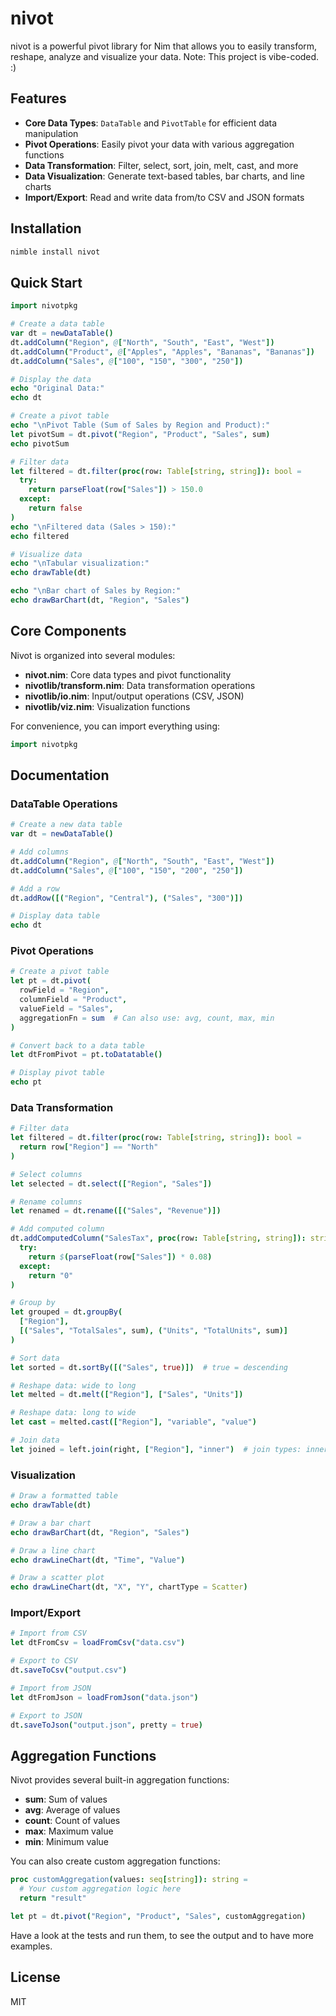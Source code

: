 # nivot

nivot is a powerful pivot library for Nim that allows you to easily transform, reshape, analyze and visualize your data.
Note: This project is vibe-coded. :)

## Features

- **Core Data Types**: `DataTable` and `PivotTable` for efficient data manipulation
- **Pivot Operations**: Easily pivot your data with various aggregation functions
- **Data Transformation**: Filter, select, sort, join, melt, cast, and more
- **Data Visualization**: Generate text-based tables, bar charts, and line charts
- **Import/Export**: Read and write data from/to CSV and JSON formats

## Installation

```bash
nimble install nivot
```

## Quick Start

```nim
import nivotpkg

# Create a data table
var dt = newDataTable()
dt.addColumn("Region", @["North", "South", "East", "West"])
dt.addColumn("Product", @["Apples", "Apples", "Bananas", "Bananas"])
dt.addColumn("Sales", @["100", "150", "300", "250"])

# Display the data
echo "Original Data:"
echo dt

# Create a pivot table
echo "\nPivot Table (Sum of Sales by Region and Product):"
let pivotSum = dt.pivot("Region", "Product", "Sales", sum)
echo pivotSum

# Filter data
let filtered = dt.filter(proc(row: Table[string, string]): bool = 
  try:
    return parseFloat(row["Sales"]) > 150.0
  except:
    return false
)
echo "\nFiltered data (Sales > 150):"
echo filtered

# Visualize data
echo "\nTabular visualization:"
echo drawTable(dt)

echo "\nBar chart of Sales by Region:"
echo drawBarChart(dt, "Region", "Sales")
```

## Core Components

Nivot is organized into several modules:

- **nivot.nim**: Core data types and pivot functionality
- **nivotlib/transform.nim**: Data transformation operations
- **nivotlib/io.nim**: Input/output operations (CSV, JSON)
- **nivotlib/viz.nim**: Visualization functions

For convenience, you can import everything using:

```nim
import nivotpkg
```

## Documentation

### DataTable Operations

```nim
# Create a new data table
var dt = newDataTable()

# Add columns
dt.addColumn("Region", @["North", "South", "East", "West"])
dt.addColumn("Sales", @["100", "150", "200", "250"])

# Add a row
dt.addRow([("Region", "Central"), ("Sales", "300")])

# Display data table
echo dt
```

### Pivot Operations

```nim
# Create a pivot table
let pt = dt.pivot(
  rowField = "Region",
  columnField = "Product", 
  valueField = "Sales",
  aggregationFn = sum  # Can also use: avg, count, max, min
)

# Convert back to a data table
let dtFromPivot = pt.toDatatable()

# Display pivot table
echo pt
```

### Data Transformation

```nim
# Filter data
let filtered = dt.filter(proc(row: Table[string, string]): bool = 
  return row["Region"] == "North"
)

# Select columns
let selected = dt.select(["Region", "Sales"])

# Rename columns
let renamed = dt.rename([("Sales", "Revenue")])

# Add computed column
dt.addComputedColumn("SalesTax", proc(row: Table[string, string]): string =
  try:
    return $(parseFloat(row["Sales"]) * 0.08)
  except:
    return "0"
)

# Group by
let grouped = dt.groupBy(
  ["Region"], 
  [("Sales", "TotalSales", sum), ("Units", "TotalUnits", sum)]
)

# Sort data
let sorted = dt.sortBy([("Sales", true)])  # true = descending

# Reshape data: wide to long
let melted = dt.melt(["Region"], ["Sales", "Units"])

# Reshape data: long to wide
let cast = melted.cast(["Region"], "variable", "value")

# Join data
let joined = left.join(right, ["Region"], "inner")  # join types: inner, left, right, full
```

### Visualization

```nim
# Draw a formatted table
echo drawTable(dt)

# Draw a bar chart
echo drawBarChart(dt, "Region", "Sales")

# Draw a line chart
echo drawLineChart(dt, "Time", "Value")

# Draw a scatter plot
echo drawLineChart(dt, "X", "Y", chartType = Scatter)
```

### Import/Export

```nim
# Import from CSV
let dtFromCsv = loadFromCsv("data.csv")

# Export to CSV
dt.saveToCsv("output.csv")

# Import from JSON
let dtFromJson = loadFromJson("data.json")

# Export to JSON
dt.saveToJson("output.json", pretty = true)
```

## Aggregation Functions

Nivot provides several built-in aggregation functions:

- **sum**: Sum of values
- **avg**: Average of values
- **count**: Count of values
- **max**: Maximum value
- **min**: Minimum value

You can also create custom aggregation functions:

```nim
proc customAggregation(values: seq[string]): string =
  # Your custom aggregation logic here
  return "result"

let pt = dt.pivot("Region", "Product", "Sales", customAggregation)
```

Have a look at the tests and run them, to see the output and to have more examples.

## License

MIT
